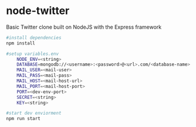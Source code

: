 # node-twitter
Basic Twitter clone built on NodeJS with the Express framework

```bash
#install dependencies
npm install

#setup variables.env
    NODE_ENV=<string>
    DATABASE=mongodb://<username>:<password>@<url>.com/<database-name>
    MAIL_USER=<mail-user>
    MAIL_PASS=<mail-pass>
    MAIL_HOST=<mail-host-url>
    MAIL_PORT=<mail-host-port>
    PORT=<dev-env-port>
    SECRET=<string>
    KEY=<string>

#start dev enviorment
npm run start

```

